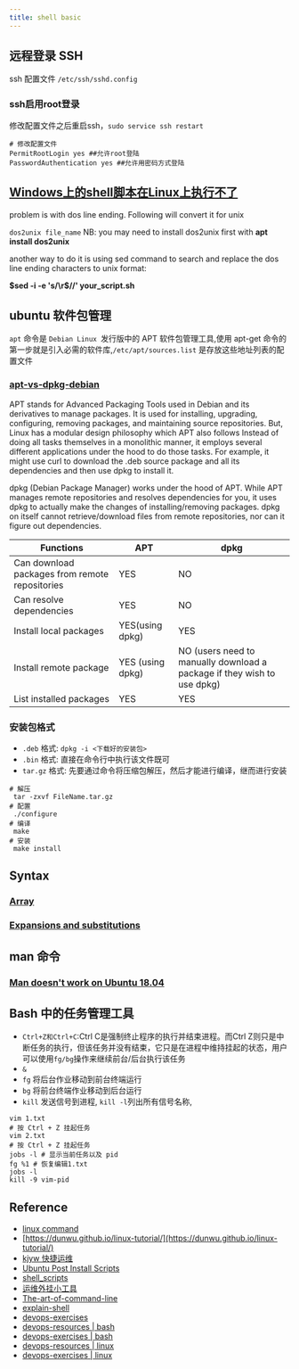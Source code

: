 ```yaml
---
title: shell basic
---
```


## 远程登录 SSH

ssh 配置文件 `/etc/ssh/sshd.config`

### ssh启用root登录

修改配置文件之后重启ssh，`sudo service ssh restart`

```shell
# 修改配置文件
PermitRootLogin yes ##允许root登陆
PasswordAuthentication yes ##允许用密码方式登陆
```

## [Windows上的shell脚本在Linux上执行不了](https://stackoverflow.com/questions/14219092/bash-script-and-bin-bashm-bad-interpreter-no-such-file-or-directory)

problem is with dos line ending. Following will convert it for unix

`dos2unix file_name` NB: you may need to install dos2unix first with **apt install dos2unix**

another way to do it is using sed command to search and replace the dos line ending characters to unix format:

**$sed -i -e 's/\r$//' your_script.sh**

## ubuntu 软件包管理

`apt` 命令是 `Debian Linux `发行版中的 APT 软件包管理工具,使用 apt-get 命令的第一步就是引入必需的软件库,`/etc/apt/sources.list` 是存放这些地址列表的配置文件

### [apt-vs-dpkg-debian](https://www.linuxfordevices.com/tutorials/debian/apt-vs-dpkg-debian)

APT stands for Advanced Packaging Tools used in Debian and its derivatives to manage packages. It is used for
installing, upgrading, configuring, removing packages, and maintaining source repositories. But, Linux has a modular
design philosophy which APT also follows Instead of doing all tasks themselves in a monolithic manner, it employs
several different applications under the hood to do those tasks. For example, it might use curl to download the .deb
source package and all its dependencies and then use dpkg to install it.

dpkg (Debian Package Manager) works under the hood of APT. While APT manages remote repositories and resolves
dependencies for you, it uses dpkg to actually make the changes of installing/removing packages. dpkg on itself cannot
retrieve/download files from remote repositories, nor can it figure out dependencies.

|  Functions   | APT  | dpkg |
|  ----  | ----  |------|
| Can download packages from remote repositories  | YES | NO   |
| Can resolve dependencies  | YES | NO   |
| Install local packages  | YES(using dpkg) | YES  |
| Install remote package  | YES (using dpkg) | NO (users need to manually download a package if they wish to use dpkg) |
| List installed packages  | YES | YES |

### 安装包格式

- `.deb` 格式: `dpkg -i <下载好的安装包>`
- `.bin` 格式: 直接在命令行中执行该文件既可
- `tar.gz` 格式: 先要通过命令将压缩包解压，然后才能进行编译，继而进行安装

```shell
# 解压
 tar -zxvf FileName.tar.gz
# 配置
 ./configure 
# 编译
 make
# 安装
 make install
```

## Syntax

### [Array](https://wiki.bash-hackers.org/syntax/arrays)

### [Expansions and substitutions](https://wiki.bash-hackers.org/syntax/expansion/intro)

## man 命令

### [Man doesn't work on Ubuntu 18.04](https://askubuntu.com/questions/1228660/man-doesnt-work-on-ubuntu-18-04)

## Bash 中的任务管理工具

- `Ctrl+Z和Ctrl+C`:Ctrl C是强制终止程序的执行并结束进程。而Ctrl Z则只是中断任务的执行，但该任务并没有结束，它只是在进程中维持挂起的状态，用户可以使用`fg/bg`操作来继续前台/后台执行该任务
- `&`
- `fg` 将后台作业移动到前台终端运行
- `bg`  将前台终端作业移动到后台运行
- `kill` 发送信号到进程, `kill -l`列出所有信号名称,
```shell
vim 1.txt
# 按 Ctrl + Z 挂起任务
vim 2.txt
# 按 Ctrl + Z 挂起任务
jobs -l # 显示当前任务以及 pid
fg %1 # 恢复编辑1.txt
jobs -l 
kill -9 vim-pid
```
## Reference

- [linux command](https://wangchujiang.com/linux-command/)
- [https://dunwu.github.io/linux-tutorial/](https://dunwu.github.io/linux-tutorial/)
- [kjyw 快捷运维](https://github.com/aqzt/kjyw)
- [Ubuntu Post Install Scripts](https://github.com/snwh/ubuntu-post-install)
- [shell_scripts](https://github.com/mritd/shell_scripts)
- [ 运维外挂小工具](https://github.com/eryajf/magic-of-sysuse-scripts)
- [The-art-of-command-line](https://github.com/jlevy/the-art-of-command-line/blob/master/README-zh.md)
- [explain-shell](https://explainshell.com/)
- [devops-exercises](https://github.com/bregman-arie/devops-exercises)
- [devops-resources | bash](https://github.com/bregman-arie/devops-resources/blob/master/resources/bash.md)
- [devops-exercises | bash](https://github.com/bregman-arie/devops-exercises/blob/master/exercises/shell/README.md)
- [devops-resources | linux](https://github.com/bregman-arie/devops-resources/blob/master/resources/linux.md)
- [devops-exercises | linux](https://github.com/bregman-arie/devops-exercises/blob/master/exercises/linux/README.md)
